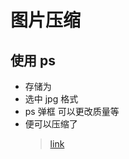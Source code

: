 # 图片压缩

## 使用 ps

- 存储为
- 选中 jpg 格式
- ps 弹框 可以更改质量等
- 便可以压缩了
  > [link](https://jingyan.baidu.com/article/48206aeadaca41216ad6b313.html)

